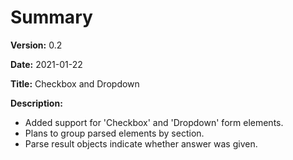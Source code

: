 # Summary

**Version:** 0.2

**Date:** 2021-01-22

**Title:** Checkbox and Dropdown

**Description:**

* Added support for 'Checkbox' and 'Dropdown' form elements.
* Plans to group parsed elements by section.
* Parse result objects indicate whether answer was given.